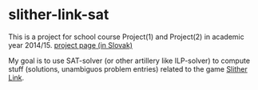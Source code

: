 slither-link-sat
================

This is a project for school course Project(1) and Project(2) in academic year 2014/15. 
[project page (in Slovak)](http://japdlsd.github.io/rp/index.html)

My goal is to use SAT-solver (or other artillery like ILP-solver) to compute stuff (solutions, unambiguos problem entries) related to the game [Slither Link](http://www.puzzle-loop.com/).

